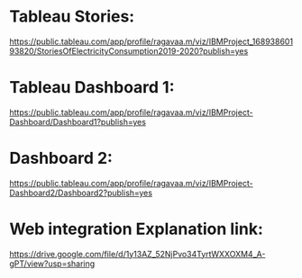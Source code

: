 # Tableau Stories:

https://public.tableau.com/app/profile/ragavaa.m/viz/IBMProject_16893860193820/StoriesOfElectricityConsumption2019-2020?publish=yes

# Tableau Dashboard 1:

https://public.tableau.com/app/profile/ragavaa.m/viz/IBMProject-Dashboard/Dashboard1?publish=yes

# Dashboard 2:

https://public.tableau.com/app/profile/ragavaa.m/viz/IBMProject-Dashboard2/Dashboard2?publish=yes

# Web integration Explanation link:

https://drive.google.com/file/d/1y13AZ_52NjPvo34TyrtWXXOXM4_A-gPT/view?usp=sharing
